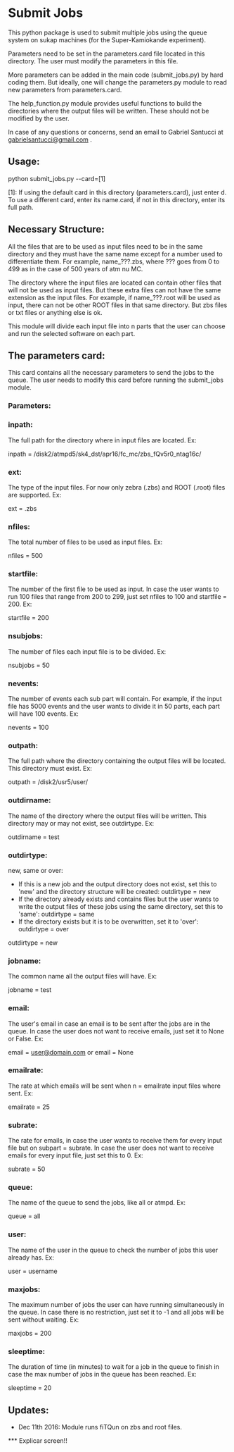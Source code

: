 # Submit Jobs

This python package is used to submit multiple jobs using the queue system on sukap machines
(for the Super-Kamiokande experiment).

Parameters need to be set in the parameters.card file located in this directory.
The user must modify the parameters in this file.

More parameters can be added in the main code (submit_jobs.py) by hard coding them. But ideally,
one will change the parameters.py module to read new parameters from parameters.card.

The help_function.py module provides useful functions to build the directories where the output files
will be written. These should not be modified by the user.

In case of any questions or concerns, send an email to Gabriel Santucci at gabrielsantucci@gmail.com .

## Usage:
python submit_jobs.py --card=[1]

[1]: If using the default card in this directory (parameters.card), just enter d.
To use a different card, enter its name.card, if not in this directory, enter its full path.

## Necessary Structure:
All the files that are to be used as input files need to be in the same directory and they must have the same name except for a number used to differentiate them. For example, name_???.zbs, where ??? goes from 0 to 499 as in the case of 500 years of atm nu MC.

The directory where the input files are located can contain other files that will not be used as input files. But these extra files can not have the same extension as the input files. For example, if name_???.root will be used as input, there can not be other ROOT files in that same directory. But zbs files or txt files or anything else is ok.

This module will divide each input file into n parts that the user can choose and run the selected software on each part.

## The parameters card:
This card contains all the necessary parameters to send the jobs to the queue. The user needs to modify this card before running the submit_jobs module.

### Parameters:
### inpath:
The full path for the directory where in input files are located. Ex:

inpath = /disk2/atmpd5/sk4_dst/apr16/fc_mc/zbs_fQv5r0_ntag16c/

### ext:
The type of the input files. For now only zebra (.zbs) and ROOT (.root) files are supported. Ex:

ext = .zbs

### nfiles:
The total number of files to be used as input files. Ex:

nfiles = 500

### startfile:
The number of the first file to be used as input. In case the user wants to run 100 files that range from 200 to 299, just set nfiles to 100 and startfile = 200. Ex:

startfile = 200

### nsubjobs:
The number of files each input file is to be divided. Ex:

nsubjobs = 50

### nevents:
The number of events each sub part will contain. For example, if the input file has 5000 events and the user wants to divide it in 50 parts, each part will have 100 events. Ex:

nevents = 100

### outpath:
The full path where the directory containing the output files will be located. This directory must exist. Ex:

outpath = /disk2/usr5/user/

### outdirname:
The name of the directory where the output files will be written. This directory may or may not exist, see outdirtype. Ex:

outdirname = test

### outdirtype:
new, same or over:
- If this is a new job and the output directory does not exist, set this to 'new' and the directory structure will be created: outdirtype = new
- If the directory already exists and contains files but the user wants to write the output files of these jobs using the same directory, set this to 'same': outdirtype = same
- If the directory exists but it is to be overwritten, set it to 'over': outdirtype = over

outdirtype = new

### jobname:
The common name all the output files will have. Ex:

jobname = test

### email:
The user's email in case an email is to be sent after the jobs are in the queue. In case the user does not want to receive emails, just set it to None or False. Ex:

email = user@domain.com or email = None

### emailrate:
The rate at which emails will be sent when n = emailrate input files where sent. Ex:

emailrate = 25

### subrate:
The rate for emails, in case the user wants to receive them for every input file but on subpart = subrate. In case the user does not want to receive emails for every input file, just set this to 0. Ex:

subrate = 50

### queue:
The name of the queue to send the jobs, like all or atmpd. Ex:

queue = all

### user:
The name of the user in the queue to check the number of jobs this user already has. Ex:

user = username

### maxjobs:
The maximum number of jobs the user can have running simultaneously in the queue. In case there is no restriction, just set it to -1 and all jobs will be sent without waiting. Ex:

maxjobs = 200

### sleeptime:
The duration of time (in minutes) to wait for a job in the queue to finish in case the max number of jobs in the queue has been reached. Ex:

sleeptime = 20

## Updates:

- Dec 11th 2016: Module runs fiTQun on zbs and root files.

*** Explicar screen!!